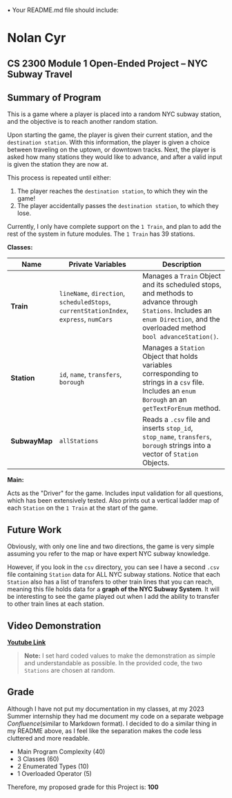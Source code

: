 • Your README.md file should include:
# Nolan Cyr
## CS 2300 Module 1 Open-Ended Project  – NYC Subway Travel


## Summary of Program
This is a game where a player is placed into a random NYC subway station,
and the objective is to reach another random station.

Upon starting the game, the player is given their current station, and the `destination station`.
With this information, the player is given a choice between traveling on the uptown, or downtown tracks.
Next, the player is asked how many stations they would like to advance,
and after a valid input is given the station they are now at.

This process is repeated until either:
1. The player reaches the `destination station`, to which they win the game!
2. The player accidentally passes the `destination station`, to which they lose.

Currently, I only have complete support on the `1 Train`, and plan to add the rest of the system in future modules.
The `1 Train` has 39 stations.

**Classes:**

| Name          | Private Variables                                                                      | Description                                                                                                                                                                   |
|---------------|----------------------------------------------------------------------------------------|-------------------------------------------------------------------------------------------------------------------------------------------------------------------------------|
| **Train**     | `lineName`, `direction`, `scheduledStops`, `currentStationIndex`, `express`, `numCars` | Manages a `Train` Object and its scheduled stops, and methods to advance through `Stations`. Includes an `enum Direction`, and the overloaded method `bool advanceStation()`. |
| **Station**   | `id`, `name`, `transfers`, `borough`                                                   | Manages a `Station` Object that holds variables corresponding to strings in a `csv` file. Includes an `enum Borough` an an `getTextForEnum` method.                           |
| **SubwayMap** | `allStations`                                                                          | Reads a `.csv` file and inserts `stop_id`, `stop_name`, `transfers`, `borough` strings into a vector of `Station` Objects.                                                    |

**Main:**

Acts as the "Driver" for the game.
Includes input validation for all questions, which has been extensively tested.
Also prints out a vertical ladder map of each `Station` on the `1 Train` at the start of the game.

## Future Work ##

Obviously, with only one line and two directions,
the game is very simple assuming you refer to the map or have expert NYC subway knowledge. 

However, if you look in the `csv` directory,
you can see I have a second `.csv` file containing `Station` data for ALL NYC subway stations.
Notice that each `Station` also has a list of transfers to other train lines that you can reach,
meaning this file holds data for a **graph of the NYC Subway System**.
It will be interesting to see
the game played out when I add the ability to transfer to other train lines at each station.

## Video Demonstration ##

**[Youtube Link](https://www.youtube.com/watch?v=8oJfOjqpsMM)**
> **Note:** I set hard coded values to make the demonstration as simple and understandable as possible. In the provided code, the two `Stations` are chosen at random.


## Grade ##

Although I have not put my documentation in my classes,
at my 2023 Summer internship they had me document my code on a separate webpage _Confluence_(similar to Markdown format).
I decided to do a similar thing in my README above, as I feel like the separation makes the code less cluttered and more readable.
- Main Program Complexity (40)
- 3 Classes (60)
- 2 Enumerated Types (10)
- 1 Overloaded Operator (5)

Therefore, my proposed grade for this Project is: **100**